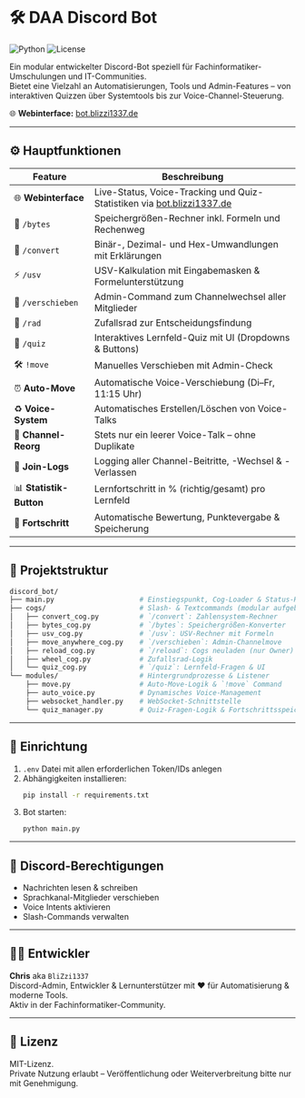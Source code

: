 # 🛠️ DAA Discord Bot

![Python](https://img.shields.io/badge/python-3.x-blue.svg)
![License](https://img.shields.io/badge/license-MIT-orange.svg)

Ein modular entwickelter Discord-Bot speziell für Fachinformatiker-Umschulungen und IT-Communities.  
Bietet eine Vielzahl an Automatisierungen, Tools und Admin-Features – von interaktiven Quizzen über Systemtools bis zur Voice-Channel-Steuerung.

🌐 **Webinterface:** [bot.blizzi1337.de](https://bot.blizzi1337.de)

---

## ⚙️ Hauptfunktionen

| Feature                | Beschreibung |
|------------------------|--------------|
| 🌐 **Webinterface**     | Live-Status, Voice-Tracking und Quiz-Statistiken via [bot.blizzi1337.de](https://bot.blizzi1337.de) |
| 🔢 `/bytes`             | Speichergrößen-Rechner inkl. Formeln und Rechenweg |
| 🔣 `/convert`           | Binär-, Dezimal- und Hex-Umwandlungen mit Erklärungen |
| ⚡ `/usv`               | USV-Kalkulation mit Eingabemasken & Formelunterstützung |
| 🔁 `/verschieben`       | Admin-Command zum Channelwechsel aller Mitglieder |
| 🎡 `/rad`             | Zufallsrad zur Entscheidungsfindung |
| 🧠 `/quiz`              | Interaktives Lernfeld-Quiz mit UI (Dropdowns & Buttons) |
| 🛠️ `!move`              | Manuelles Verschieben mit Admin-Check |
| ⏰ **Auto-Move**         | Automatische Voice-Verschiebung (Di–Fr, 11:15 Uhr) |
| ♻️ **Voice-System**      | Automatisches Erstellen/Löschen von Voice-Talks |
| 🧹 **Channel-Reorg**     | Stets nur ein leerer Voice-Talk – ohne Duplikate |
| 📜 **Join-Logs**         | Logging aller Channel-Beitritte, -Wechsel & -Verlassen |
| 📊 **Statistik-Button** | Lernfortschritt in % (richtig/gesamt) pro Lernfeld |
| 🧾 **Fortschritt**       | Automatische Bewertung, Punktevergabe & Speicherung |

---

## 📁 Projektstruktur

```bash
discord_bot/
├── main.py                     # Einstiegspunkt, Cog-Loader & Status-Handling
├── cogs/                       # Slash- & Textcommands (modular aufgebaut)
│   ├── convert_cog.py          # `/convert`: Zahlensystem-Rechner
│   ├── bytes_cog.py            # `/bytes`: Speichergrößen-Konverter
│   ├── usv_cog.py              # `/usv`: USV-Rechner mit Formeln
│   ├── move_anywhere_cog.py    # `/verschieben`: Admin-Channelmove
│   ├── reload_cog.py           # `/reload`: Cogs neuladen (nur Owner)
│   ├── wheel_cog.py            # Zufallsrad-Logik
│   └── quiz_cog.py             # `/quiz`: Lernfeld-Fragen & UI
└── modules/                    # Hintergrundprozesse & Listener
    ├── move.py                 # Auto-Move-Logik & `!move` Command
    ├── auto_voice.py           # Dynamisches Voice-Management
    ├── websocket_handler.py    # WebSocket-Schnittstelle
    └── quiz_manager.py         # Quiz-Fragen-Logik & Fortschrittsspeicherung
```

---

## 🔧 Einrichtung

1. `.env` Datei mit allen erforderlichen Token/IDs anlegen
2. Abhängigkeiten installieren:
   ```bash
   pip install -r requirements.txt
   ```
3. Bot starten:
   ```bash
   python main.py
   ```

---

## 🔐 Discord-Berechtigungen

- Nachrichten lesen & schreiben  
- Sprachkanal-Mitglieder verschieben  
- Voice Intents aktivieren  
- Slash-Commands verwalten  

---

## 👨‍💻 Entwickler

**Chris** aka `BliZzi1337`  
Discord-Admin, Entwickler & Lernunterstützer mit ❤️ für Automatisierung & moderne Tools.  
Aktiv in der Fachinformatiker-Community.

---

## 📜 Lizenz

MIT-Lizenz.  
Private Nutzung erlaubt – Veröffentlichung oder Weiterverbreitung bitte nur mit Genehmigung.

